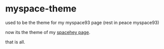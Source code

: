 # myspace-theme
used to be the theme for my myspace93 page (rest in peace myspace93)

now its the theme of my [spacehey page](https://spacehey.com/unplugred).

that is all.


